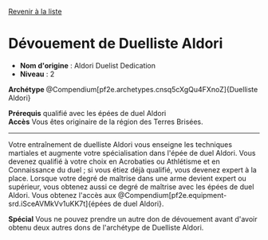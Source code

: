 [Revenir à la liste](list.md)

# Dévouement de Duelliste Aldori

 * **Nom d'origine** : Aldori Duelist Dedication
 * **Niveau** : 2


<div><strong>Archétype </strong>@Compendium[pf2e.archetypes.cnsq5cXgQu4FXnoZ]{Duelliste Aldori}</div>
<p><span id="ctl00_MainContent_DetailedOutput"><strong>Prérequis</strong> qualifié avec les épées de duel Aldori<br><strong>Accès</strong> Vous êtes originaire de la région des Terres Brisées.<br></span></p>
<hr>
<p>Votre entraînement de duelliste Aldori vous enseigne les techniques martiales et augmente votre spécialisation dans l'épée de duel Aldori. Vous devenez qualifié à votre choix en Acrobaties ou Athlétisme et en Connaissance du duel ; si vous étiez déjà qualifié, vous devenez expert à la place. Lorsque votre degré de maîtrise dans une arme devient expert ou supérieur, vous obtenez aussi ce degré de maîtrise avec les épées de duel Aldori. Vous obtenez l'accès aux @Compendium[pf2e.equipment-srd.iSceAVMkVv1uKK7t]{épées de duel Aldori}.</p>
<p><strong>Spécial</strong> Vous ne pouvez prendre un autre don de dévouement avant d'avoir obtenu deux autres dons de l'archétype de Duelliste Aldori.&nbsp;</p>